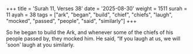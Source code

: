 +++
title = 'Surah 11, Verses 38'
date = '2025-08-30'
weight = 1511
surah = 11
ayah = 38
tags = ["ark", "began", "build", "chief", "chiefs", "laugh", "mocked", "passed", "people", "said", "similarly"]
+++

So he began to build the Ark, and whenever some of the chiefs of his people passed by, they mocked him. He said, “If you laugh at us, we will ˹soon˺ laugh at you similarly.